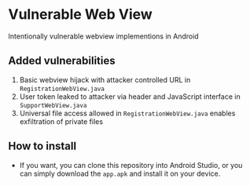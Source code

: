 # Vulnerable Web View
Intentionally vulnerable webview implementions in Android

## Added vulnerabilities
1. Basic webview hijack with attacker controlled URL in `RegistrationWebView.java`
2. User token leaked to attacker via header and JavaScript interface in `SupportWebView.java`
3. Universal file access allowed in `RegistrationWebView.java` enables exfiltration of private files

## How to install
- If you want, you can clone this repository into  Android Studio, or you can simply download the `app.apk` and install it on your device.
